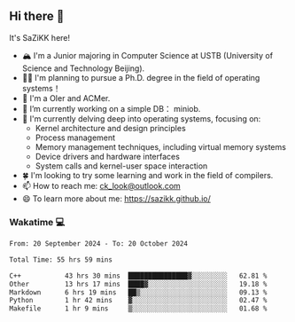 ## Hi there 👋

It's SaZiKK here!

- 🏔️ I'm a Junior majoring in Computer Science  at USTB (University of Science and Technology Beijing).
- 🧑‍🎓 I'm planning to pursue a Ph.D. degree in the field of operating systems！
- 🚀 I'm a OIer and ACMer.
- 🔭 I’m currently working on a simple DB： miniob.
- 🌱 I'm currently delving deep into operating systems, focusing on:
  - Kernel architecture and design principles
  - Process management
  - Memory management techniques, including virtual memory systems
  - Device drivers and hardware interfaces
  - System calls and kernel-user space interaction
- 🍀 I'm looking to try some learning and work in the field of compilers.
- 📫 How to reach me: ck_look@outlook.com
- 😄 To learn more about me: https://sazikk.github.io/

  
<!--
**SaZiKK/SaZiKK** is a ✨ _special_ ✨ repository because its `README.md` (this file) appears on your GitHub profile.

Here are some ideas to get you started:

- 🔭 I’m currently working on ...
- 🌱 I’m currently learning ...
- 👯 I’m looking to collaborate on ...
- 🤔 I’m looking for help with ...
- 💬 Ask me about ...
- 📫 How to reach me: ...
- 😄 Pronouns: ...
- ⚡ Fun fact: ...
-->

### Wakatime 💻

<!--START_SECTION:waka-->

```txt
From: 20 September 2024 - To: 20 October 2024

Total Time: 55 hrs 59 mins

C++           43 hrs 30 mins  ███████████████▓░░░░░░░░░   62.81 %
Other         13 hrs 17 mins  ████▓░░░░░░░░░░░░░░░░░░░░   19.18 %
Markdown      6 hrs 19 mins   ██▒░░░░░░░░░░░░░░░░░░░░░░   09.13 %
Python        1 hr 42 mins    ▓░░░░░░░░░░░░░░░░░░░░░░░░   02.47 %
Makefile      1 hr 9 mins     ▒░░░░░░░░░░░░░░░░░░░░░░░░   01.68 %
```

<!--END_SECTION:waka-->
